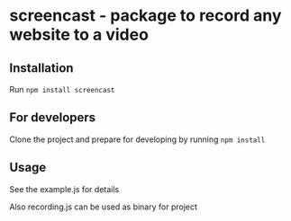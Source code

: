 # screencast - package to record any website to a video

## Installation
Run `npm install screencast`

## For developers
Clone the project and prepare for developing by running `npm install`

## Usage
See the example.js for details

Also recording.js can be used as binary for project